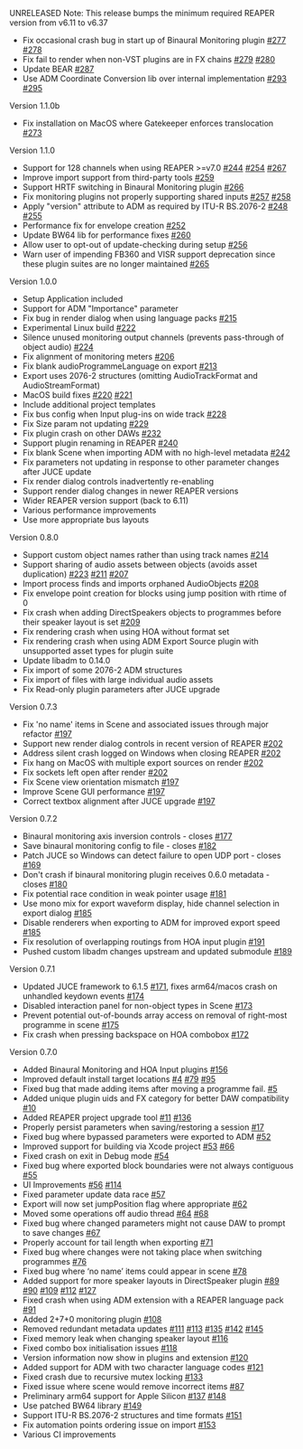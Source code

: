UNRELEASED
Note: This release bumps the minimum required REAPER version from v6.11 to v6.37

* Fix occasional crash bug in start up of Binaural Monitoring plugin [#277](https://github.com/ebu/ear-production-suite/issues/277) [#278](https://github.com/ebu/ear-production-suite/pull/278)
* Fix fail to render when non-VST plugins are in FX chains [#279](https://github.com/ebu/ear-production-suite/issues/279) [#280](https://github.com/ebu/ear-production-suite/pull/280)
* Update BEAR [#287](https://github.com/ebu/ear-production-suite/pull/287)
* Use ADM Coordinate Conversion lib over internal implementation [#293](https://github.com/ebu/ear-production-suite/issues/293) [#295](https://github.com/ebu/ear-production-suite/pull/295)

Version 1.1.0b

* Fix installation on MacOS where Gatekeeper enforces translocation [#273](https://github.com/ebu/ear-production-suite/pull/273)

Version 1.1.0

* Support for 128 channels when using REAPER >=v7.0 [#244](https://github.com/ebu/ear-production-suite/issues/244) [#254](https://github.com/ebu/ear-production-suite/pull/254) [#267](https://github.com/ebu/ear-production-suite/pull/267)
* Improve import support from third-party tools [#259](https://github.com/ebu/ear-production-suite/pull/259)
* Support HRTF switching in Binaural Monitoring plugin [#266](https://github.com/ebu/ear-production-suite/pull/266)
* Fix monitoring plugins not properly supporting shared inputs [#257](https://github.com/ebu/ear-production-suite/issues/257) [#258](https://github.com/ebu/ear-production-suite/pull/258)
* Apply "version" attribute to ADM as required by ITU-R BS.2076-2 [#248](https://github.com/ebu/ear-production-suite/issues/248) [#255](https://github.com/ebu/ear-production-suite/pull/255)
* Performance fix for envelope creation [#252](https://github.com/ebu/ear-production-suite/pull/252) 
* Update BW64 lib for performance fixes [#260](https://github.com/ebu/ear-production-suite/issues/260)
* Allow user to opt-out of update-checking during setup [#256](https://github.com/ebu/ear-production-suite/pull/256)
* Warn user of impending FB360 and VISR support deprecation since these plugin suites are no longer maintained [#265](https://github.com/ebu/ear-production-suite/pull/265)

Version 1.0.0

* Setup Application included
* Support for ADM "Importance" parameter
* Fix bug in render dialog when using language packs [#215](https://github.com/ebu/ear-production-suite/issues/215)
* Experimental Linux build [#222](https://github.com/ebu/ear-production-suite/pull/222)
* Silence unused monitoring output channels (prevents pass-through of object audio) [#224](https://github.com/ebu/ear-production-suite/issues/224)
* Fix alignment of monitoring meters [#206](https://github.com/ebu/ear-production-suite/issues/206)
* Fix blank audioProgrammeLanguage on export [#213](https://github.com/ebu/ear-production-suite/issues/213)
* Export uses 2076-2 structures (omitting AudioTrackFormat and AudioStreamFormat)
* MacOS build fixes [#220](https://github.com/ebu/ear-production-suite/issues/220) [#221](https://github.com/ebu/ear-production-suite/issues/221)
* Include additional project templates
* Fix bus config when Input plug-ins on wide track [#228](https://github.com/ebu/ear-production-suite/issues/228)
* Fix Size param not updating [#229](https://github.com/ebu/ear-production-suite/issues/229)
* Fix plugin crash on other DAWs [#232](https://github.com/ebu/ear-production-suite/issues/232)
* Support plugin renaming in REAPER [#240](https://github.com/ebu/ear-production-suite/issues/240)
* Fix blank Scene when importing ADM with no high-level metadata [#242](https://github.com/ebu/ear-production-suite/issues/242)
* Fix parameters not updating in response to other parameter changes after JUCE update
* Fix render dialog controls inadvertently re-enabling
* Support render dialog changes in newer REAPER versions
* Wider REAPER version support (back to 6.11)
* Various performance improvements
* Use more appropriate bus layouts

Version 0.8.0

* Support custom object names rather than using track names [#214](https://github.com/ebu/ear-production-suite/pull/214)
* Support sharing of audio assets between objects (avoids asset duplication) [#223](https://github.com/ebu/ear-production-suite/pull/223) [#211](https://github.com/ebu/ear-production-suite/issues/211) [#207](https://github.com/ebu/ear-production-suite/issues/207)
* Import process finds and imports orphaned AudioObjects [#208](https://github.com/ebu/ear-production-suite/issues/208)
* Fix envelope point creation for blocks using jump position with rtime of 0 
* Fix crash when adding DirectSpeakers objects to programmes before their speaker layout is set [#209](https://github.com/ebu/ear-production-suite/issues/209)
* Fix rendering crash when using HOA without format set
* Fix rendering crash when using ADM Export Source plugin with unsupported asset types for plugin suite
* Update libadm to 0.14.0
* Fix import of some 2076-2 ADM structures
* Fix import of files with large individual audio assets
* Fix Read-only plugin parameters after JUCE upgrade

Version 0.7.3

* Fix 'no name' items in Scene and associated issues through major refactor [#197](https://github.com/ebu/ear-production-suite/issues/197)
* Support new render dialog controls in recent version of REAPER [#202](https://github.com/ebu/ear-production-suite/issues/202)
* Address silent crash logged on Windows when closing REAPER [#202](https://github.com/ebu/ear-production-suite/issues/202)
* Fix hang on MacOS with multiple export sources on render [#202](https://github.com/ebu/ear-production-suite/issues/202)
* Fix sockets left open after render [#202](https://github.com/ebu/ear-production-suite/issues/202)
* Fix Scene view orientation mismatch [#197](https://github.com/ebu/ear-production-suite/issues/197)
* Improve Scene GUI performance [#197](https://github.com/ebu/ear-production-suite/issues/197)
* Correct textbox alignment after JUCE upgrade [#197](https://github.com/ebu/ear-production-suite/issues/197)

Version 0.7.2

* Binaural monitoring axis inversion controls - closes [#177](https://github.com/ebu/ear-production-suite/issues/177)
* Save binaural monitoring config to file - closes [#182](https://github.com/ebu/ear-production-suite/issues/182)
* Patch JUCE so Windows can detect failure to open UDP port - closes [#169](https://github.com/ebu/ear-production-suite/issues/169)
* Don't crash if binaural monitoring plugin receives 0.6.0 metadata - closes [#180](https://github.com/ebu/ear-production-suite/issues/180)
* Fix potential race condition in weak pointer usage [#181](https://github.com/ebu/ear-production-suite/issues/181)
* Use mono mix for export waveform display, hide channel selection in export dialog [#185](https://github.com/ebu/ear-production-suite/pull/185)
* Disable renderers when exporting to ADM for improved export speed [#185](https://github.com/ebu/ear-production-suite/pull/185)
* Fix resolution of overlapping routings from HOA input plugin [#191](https://github.com/ebu/ear-production-suite/issues/191)
* Pushed custom libadm changes upstream and updated submodule [#189](https://github.com/ebu/ear-production-suite/pull/189)

Version 0.7.1 

* Updated JUCE framework to 6.1.5 [#171](https://github.com/ebu/ear-production-suite/pull/171), fixes arm64/macos crash on unhandled keydown events [#174](https://github.com/ebu/ear-production-suite/issues/174)
* Disabled interaction panel for non-object types in Scene [#173](https://github.com/ebu/ear-production-suite/pull/173)
* Prevent potential out-of-bounds array access on removal of right-most programme in scene [#175](https://github.com/ebu/ear-production-suite/pull/175)
* Fix crash when pressing backspace on HOA combobox [#172](https://github.com/ebu/ear-production-suite/pull/172)

Version 0.7.0

* Added Binaural Monitoring and HOA Input plugins [#156](http://github.com/ebu/ear-production-suite/pull/156)
* Improved default install target locations [#4](http://github.com/ebu/ear-production-suite/pull/4) [#79](http://github.com/ebu/ear-production-suite/pull/79) [#95](http://github.com/ebu/ear-production-suite/issues/95)
* Fixed bug that made adding items after moving a programme fail. [#5](http://github.com/ebu/ear-production-suite/pull/5)
* Added unique plugin uids and FX category for better DAW compatibility [#10](http://github.com/ebu/ear-production-suite/pull/10)
* Added REAPER project upgrade tool [#11](http://github.com/ebu/ear-production-suite/pull/11) [#136](http://github.com/ebu/ear-production-suite/pull/136)
* Properly persist parameters when saving/restoring a session [#17](http://github.com/ebu/ear-production-suite/pull/17)
* Fixed bug where bypassed parameters were exported to ADM [#52](http://github.com/ebu/ear-production-suite/pull/52)
* Improved support for building via Xcode project [#53](http://github.com/ebu/ear-production-suite/pull/53) [#66](http://github.com/ebu/ear-production-suite/pull/66)
* Fixed crash on exit in Debug mode [#54](http://github.com/ebu/ear-production-suite/pull/54)
* Fixed bug where exported block boundaries were not always contiguous [#55](http://github.com/ebu/ear-production-suite/pull/55)
* UI Improvements [#56](http://github.com/ebu/ear-production-suite/pull/56) [#114](http://github.com/ebu/ear-production-suite/pull/114)
* Fixed parameter update data race [#57](http://github.com/ebu/ear-production-suite/pull/57)
* Export will now set jumpPosition flag where appropriate [#62](http://github.com/ebu/ear-production-suite/pull/62)
* Moved some operations off audio thread [#64](http://github.com/ebu/ear-production-suite/pull/64) [#68](http://github.com/ebu/ear-production-suite/pull/68)
* Fixed bug where changed parameters might not cause DAW to prompt to save changes [#67](http://github.com/ebu/ear-production-suite/pull/67)
* Properly account for tail length when exporting [#71](http://github.com/ebu/ear-production-suite/pull/71)
* Fixed bug where changes were not taking place when switching programmes [#76](http://github.com/ebu/ear-production-suite/pull/76)
* Fixed bug where ‘no name’ items could appear in scene [#78](http://github.com/ebu/ear-production-suite/pull/78)
* Added support for more speaker layouts in DirectSpeaker plugin [#89](http://github.com/ebu/ear-production-suite/pull/89) [#90](http://github.com/ebu/ear-production-suite/pull/90) [#109](http://github.com/ebu/ear-production-suite/pull/109) [#112](http://github.com/ebu/ear-production-suite/pull/112) [#127](http://github.com/ebu/ear-production-suite/pull/127)
* Fixed crash when using ADM extension with a REAPER language pack [#91](http://github.com/ebu/ear-production-suite/pull/91)
* Added 2+7+0 monitoring plugin [#108](http://github.com/ebu/ear-production-suite/pull/108)
* Removed redundant metadata updates [#111](http://github.com/ebu/ear-production-suite/pull/111) [#113](http://github.com/ebu/ear-production-suite/pull/113) [#135](http://github.com/ebu/ear-production-suite/pull/135) [#142](http://github.com/ebu/ear-production-suite/pull/142) [#145](http://github.com/ebu/ear-production-suite/pull/145)
* Fixed memory leak when changing speaker layout [#116](http://github.com/ebu/ear-production-suite/pull/116)
* Fixed combo box initialisation issues [#118](http://github.com/ebu/ear-production-suite/pull/118)
* Version information now show in plugins and extension [#120](http://github.com/ebu/ear-production-suite/pull/120)
* Added support for ADM with two character language codes [#121](http://github.com/ebu/ear-production-suite/pull/121)
* Fixed crash due to recursive mutex locking [#133](http://github.com/ebu/ear-production-suite/pull/133)
* Fixed issue where scene would remove incorrect items [#87](http://github.com/ebu/ear-production-suite/pull/87)
* Preliminary arm64 support for Apple Silicon [#137](http://github.com/ebu/ear-production-suite/pull/137) [#148](http://github.com/ebu/ear-production-suite/pull/148)
* Use patched BW64 library [#149](http://github.com/ebu/ear-production-suite/pull/149)
* Support ITU-R BS.2076-2 structures and time formats [#151](http://github.com/ebu/ear-production-suite/pull/151)
* Fix automation points ordering issue on import [#153](http://github.com/ebu/ear-production-suite/pull/153)
* Various CI improvements
